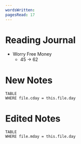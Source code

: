 ```yaml
---
wordsWritten: 
pagesRead: 17
---
```


# Reading Journal
- Worry Free Money
	- 45 -> 62 



# New Notes
```dataview
TABLE
WHERE file.cday = this.file.day
```

# Edited Notes
```dataview
TABLE
WHERE file.mday = this.file.day
```
